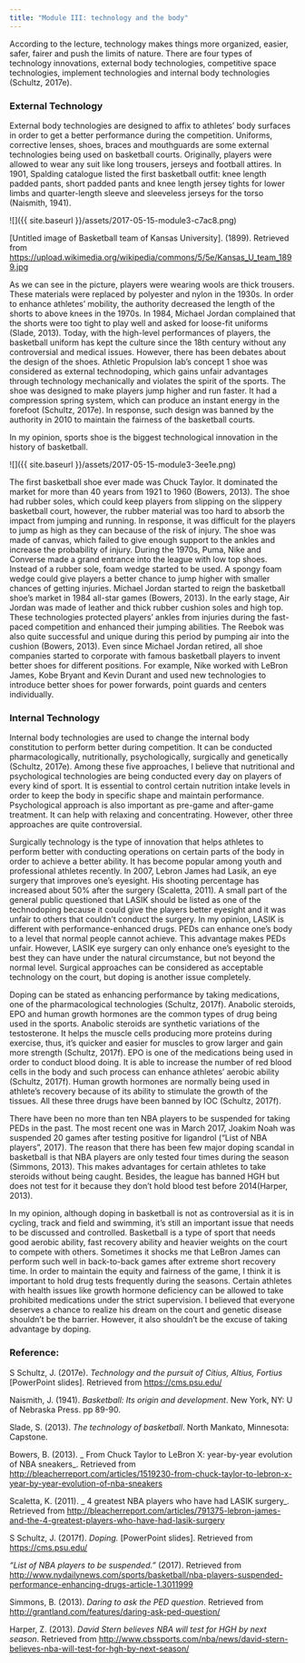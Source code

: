 ```yaml
---
title: "Module III: technology and the body"
---
```


According to the lecture, technology makes things more organized, easier, safer, fairer and push the limits of nature. There are four types of technology innovations, external body technologies, competitive space technologies, implement technologies and internal body technologies (Schultz, 2017e).

### External Technology

External body technologies are designed to affix to athletes’ body surfaces in order to get a better performance during the competition. Uniforms, corrective lenses, shoes, braces and mouthguards are some external technologies being used on basketball courts. Originally, players were allowed to wear any suit like long trousers, jerseys and football attires. In 1901, Spalding catalogue listed the first basketball outfit: knee length padded pants, short padded pants and knee length jersey tights for lower limbs and quarter-length sleeve and sleeveless jerseys for the torso (Naismith, 1941).

![]({{ site.baseurl }}/assets/2017-05-15-module3-c7ac8.png)

[Untitled image of Basketball team of Kansas University]. (1899). Retrieved from https://upload.wikimedia.org/wikipedia/commons/5/5e/Kansas_U_team_1899.jpg

As we can see in the picture, players were wearing wools are thick trousers. These materials were replaced by polyester and nylon in the 1930s. In order to enhance athletes’ mobility, the authority decreased the length of the shorts to above knees in the 1970s. In 1984, Michael Jordan complained that the shorts were too tight to play well and asked for loose-fit uniforms (Slade, 2013). Today, with the high-level performances of players, the basketball uniform has kept the culture since the 18th century without any controversial and medical issues. However, there has been debates about the design of the shoes. Athletic Propulsion lab’s concept 1 shoe was considered as external technodoping, which gains unfair advantages through technology mechanically and violates the spirit of the sports.  The shoe was designed to make players jump higher and run faster. It had a compression spring system, which can produce an instant energy in the forefoot (Schultz, 2017e). In response, such design was banned by the authority in 2010 to maintain the fairness of the basketball courts.

In my opinion, sports shoe is the biggest technological innovation in the history of basketball.

![]({{ site.baseurl }}/assets/2017-05-15-module3-3ee1e.png)

The first basketball shoe ever made was Chuck Taylor. It dominated the market for more than 40 years from 1921 to 1960 (Bowers, 2013). The shoe had rubber soles, which could keep players from slipping on the slippery basketball court, however, the rubber material was too hard to absorb the impact from jumping and running. In response, it was difficult for the players to jump as high as they can because of the risk of injury. The shoe was made of canvas, which failed to give enough support to the ankles and increase the probability of injury. During the 1970s, Puma, Nike and Converse made a grand entrance into the league with low top shoes. Instead of a rubber sole, foam wedge started to be used. A spongy foam wedge could give players a better chance to jump higher with smaller chances of getting injuries. Michael Jordan started to reign the basketball shoe’s market in 1984 all-star games (Bowers, 2013). In the early stage, Air Jordan was made of leather and thick rubber cushion soles and high top. These technologies protected players’ ankles from injuries during the fast-paced competition and enhanced their jumping abilities. The Reebok was also quite successful and unique during this period by pumping air into the cushion (Bowers, 2013). Even since Michael Jordan retired, all shoe companies started to corporate with famous basketball players to invent better shoes for different positions. For example, Nike worked with LeBron James, Kobe Bryant and Kevin Durant and used new technologies to introduce better shoes for power forwards, point guards and centers individually.

### Internal Technology
Internal body technologies are used to change the internal body constitution to perform better during competition. It can be conducted pharmacologically, nutritionally, psychologically, surgically and genetically (Schultz, 2017e). Among these five approaches, I believe that nutritional and psychological technologies are being conducted every day on players of every kind of sport. It is essential to control certain nutrition intake levels in order to keep the body in specific shape and maintain performance. Psychological approach is also important as pre-game and after-game treatment. It can help with relaxing and concentrating. However, other three approaches are quite controversial.

Surgically technology is the type of innovation that helps athletes to perform better with conducting operations on certain parts of the body in order to achieve a better ability. It has become popular among youth and professional athletes recently. In 2007, Lebron James had Lasik, an eye surgery that improves one’s eyesight. His shooting percentage has increased about 50% after the surgery (Scaletta, 2011). A small part of the general public questioned that LASIK should be listed as one of the technodoping because it could give the players better eyesight and it was unfair to others that couldn't conduct the surgery. In my opinion, LASIK is different with performance-enhanced drugs. PEDs can enhance one’s body to a level that normal people cannot achieve. This advantage makes PEDs unfair. However, LASIK eye surgery can only enhance one’s eyesight to the best they can have under the natural circumstance, but not beyond the normal level. Surgical approaches can be considered as acceptable technology on the court, but doping is another issue completely.  

Doping can be stated as enhancing performance by taking medications, one of the pharmacological technologies (Schultz, 2017f). Anabolic steroids, EPO and human growth hormones are the common types of drug being used in the sports. Anabolic steroids are synthetic variations of the testosterone. It helps the muscle cells producing more proteins during exercise, thus, it’s quicker and easier for muscles to grow larger and gain more strength (Schultz, 2017f). EPO is one of the medications being used in order to conduct blood doing. It is able to increase the number of red blood cells in the body and such process can enhance athletes’ aerobic ability (Schultz, 2017f). Human growth hormones are normally being used in athlete’s recovery because of its ability to stimulate the growth of the tissues. All these three drugs have been banned by IOC (Schultz, 2017f).

There have been no more than ten NBA players to be suspended for taking PEDs in the past. The most recent one was in March 2017, Joakim Noah was suspended 20 games after testing positive for ligandrol (“List of NBA players”, 2017). The reason that there has been few major doping scandal in basketball is that NBA players are only tested four times during the season (Simmons, 2013). This makes advantages for certain athletes to take steroids without being caught. Besides, the league has banned HGH but does not test for it because they don’t hold blood test before 2014(Harper, 2013).

In my opinion, although doping in basketball is not as controversial as it is in cycling, track and field and swimming, it’s still an important issue that needs to be discussed and controlled. Basketball is a type of sport that needs good aerobic ability, fast recovery ability and heavier weights on the court to compete with others. Sometimes it shocks me that LeBron James can perform such well in back-to-back games after extreme short recovery time. In order to maintain the equity and fairness of the game, I think it is important to hold drug tests frequently during the seasons. Certain athletes with health issues like growth hormone deficiency can be allowed to take prohibited medications under the strict supervision. I believed that everyone deserves a chance to realize his dream on the court and genetic disease shouldn’t be the barrier. However, it also shouldn’t be the excuse of taking advantage by doping.

### Reference:

S Schultz, J. (2017e). _Technology and the pursuit of Citius, Altius, Fortius_ [PowerPoint slides]. Retrieved from https://cms.psu.edu/

Naismith, J. (1941). _Basketball: Its origin and development_. New York, NY: U of Nebraska Press. pp 89-90.

Slade, S. (2013). _The technology of basketball_. North Mankato, Minnesota: Capstone.

Bowers, B. (2013). _ From Chuck Taylor to LeBron X: year-by-year evolution of NBA sneakers_. Retrieved from http://bleacherreport.com/articles/1519230-from-chuck-taylor-to-lebron-x-year-by-year-evolution-of-nba-sneakers

Scaletta, K. (2011). _ 4 greatest NBA players who have had LASIK surgery_. Retrieved from http://bleacherreport.com/articles/791375-lebron-james-and-the-4-greatest-players-who-have-had-lasik-surgery

S Schultz, J. (2017f). _Doping._ [PowerPoint slides]. Retrieved from https://cms.psu.edu/

_“List of NBA players to be suspended.”_ (2017). Retrieved from http://www.nydailynews.com/sports/basketball/nba-players-suspended-performance-enhancing-drugs-article-1.3011999

Simmons, B. (2013). _Daring to ask the PED question_. Retrieved from http://grantland.com/features/daring-ask-ped-question/

Harper, Z. (2013). _David Stern believes NBA will test for HGH by next season_. Retrieved from http://www.cbssports.com/nba/news/david-stern-believes-nba-will-test-for-hgh-by-next-season/
